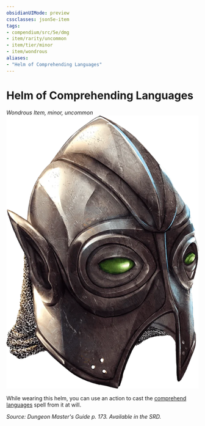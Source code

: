 ```yaml
---
obsidianUIMode: preview
cssclasses: json5e-item
tags:
- compendium/src/5e/dmg
- item/rarity/uncommon
- item/tier/minor
- item/wondrous
aliases: 
- "Helm of Comprehending Languages"
---
```

# Helm of Comprehending Languages
*Wondrous Item, minor, uncommon*  
![](https://raw.githubusercontent.com/5etools-mirror-2/5etools-img/main/items/DMG/Helm%20of%20Comprehending%20Languages.webp#right)  


While wearing this helm, you can use an action to cast the [comprehend languages](comprehend-languages.md) spell from it at will.

*Source: Dungeon Master's Guide p. 173. Available in the SRD.*
